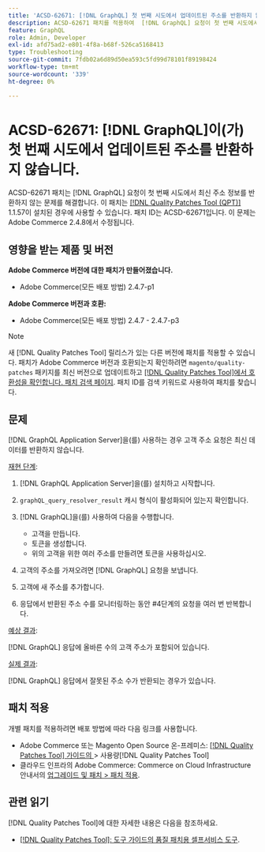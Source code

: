 ```yaml
---
title: 'ACSD-62671: [!DNL GraphQL] 첫 번째 시도에서 업데이트된 주소를 반환하지 않습니다.'
description: ACSD-62671 패치를 적용하여  [!DNL GraphQL] 요청이 첫 번째 시도에서 최신 주소 정보를 반환하지 않는 Adobe Commerce 문제를 해결합니다.
feature: GraphQL
role: Admin, Developer
exl-id: afd75ad2-e801-4f8a-b68f-526ca5168413
type: Troubleshooting
source-git-commit: 7fdb02a6d89d50ea593c5fd99d78101f89198424
workflow-type: tm+mt
source-wordcount: '339'
ht-degree: 0%

---
```


# ACSD-62671: [!DNL GraphQL]이(가) 첫 번째 시도에서 업데이트된 주소를 반환하지 않습니다.

ACSD-62671 패치는 [!DNL GraphQL] 요청이 첫 번째 시도에서 최신 주소 정보를 반환하지 않는 문제를 해결합니다. 이 패치는 [[!DNL Quality Patches Tool (QPT)]](https://experienceleague.adobe.com/docs/commerce-operations/tools/quality-patches-tool/usage.html?lang=ko) 1.1.57이 설치된 경우에 사용할 수 있습니다. 패치 ID는 ACSD-62671입니다. 이 문제는 Adobe Commerce 2.4.8에서 수정됩니다.

## 영향을 받는 제품 및 버전

**Adobe Commerce 버전에 대한 패치가 만들어졌습니다.**

* Adobe Commerce(모든 배포 방법) 2.4.7-p1

**Adobe Commerce 버전과 호환:**

* Adobe Commerce(모든 배포 방법) 2.4.7 - 2.4.7-p3

>[!NOTE]
>
>새 [!DNL Quality Patches Tool] 릴리스가 있는 다른 버전에 패치를 적용할 수 있습니다. 패치가 Adobe Commerce 버전과 호환되는지 확인하려면 `magento/quality-patches` 패키지를 최신 버전으로 업데이트하고 [[!DNL Quality Patches Tool]에서 호환성을 확인합니다. 패치 검색 페이지](https://experienceleague.adobe.com/tools/commerce-quality-patches/index.html?lang=ko). 패치 ID를 검색 키워드로 사용하여 패치를 찾습니다.

## 문제

[!DNL GraphQL Application Server]을(를) 사용하는 경우 고객 주소 요청은 최신 데이터를 반환하지 않습니다.

<u>재현 단계</u>:

1. [!DNL GraphQL Application Server]을(를) 설치하고 시작합니다.
1. `graphQL_query_resolver_result` 캐시 형식이 활성화되어 있는지 확인합니다.
1. [!DNL GraphQL]을(를) 사용하여 다음을 수행합니다.

   * 고객을 만듭니다.
   * 토큰을 생성합니다.
   * 위의 고객을 위한 여러 주소를 만들려면 토큰을 사용하십시오.

1. 고객의 주소를 가져오려면 [!DNL GraphQL] 요청을 보냅니다.
1. 고객에 새 주소를 추가합니다.
1. 응답에서 반환된 주소 수를 모니터링하는 동안 #4단계의 요청을 여러 번 반복합니다.

<u>예상 결과</u>:

[!DNL GraphQL] 응답에 올바른 수의 고객 주소가 포함되어 있습니다.

<u>실제 결과</u>:

[!DNL GraphQL] 응답에서 잘못된 주소 수가 반환되는 경우가 있습니다.

## 패치 적용

개별 패치를 적용하려면 배포 방법에 따라 다음 링크를 사용합니다.

* Adobe Commerce 또는 Magento Open Source 온-프레미스: [[!DNL Quality Patches Tool]  가이드의 ](/help/tools/quality-patches-tool/usage.md)> 사용량[!DNL Quality Patches Tool]
* 클라우드 인프라의 Adobe Commerce: Commerce on Cloud Infrastructure 안내서의 [업그레이드 및 패치 > 패치 적용](https://experienceleague.adobe.com/docs/commerce-cloud-service/user-guide/develop/upgrade/apply-patches.html?lang=ko).

## 관련 읽기

[!DNL Quality Patches Tool]에 대한 자세한 내용은 다음을 참조하세요.

* [[!DNL Quality Patches Tool]: 도구 가이드의 품질 패치용 셀프서비스 도구](/help/tools/quality-patches-tool/quality-patches-tool-to-self-serve-quality-patches.md).
